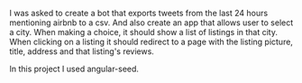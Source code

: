 I was asked to create a bot that exports tweets from the last 24 hours mentioning airbnb to a csv. 
And also create an app that allows user to select a city.
When making a choice, it should show a list of listings in that city. 
When clicking on a listing it should redirect to a page with the listing picture, title, address and that listing's reviews.

In this project I used angular-seed. 
